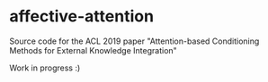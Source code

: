 # affective-attention
Source code for the ACL 2019 paper "Attention-based Conditioning Methods for External Knowledge Integration"

Work in progress :)
